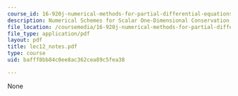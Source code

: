 ```yaml
---
course_id: 16-920j-numerical-methods-for-partial-differential-equations-sma-5212-spring-2003
description: Numerical Schemes for Scalar One-Dimensional Conservation Laws
file_location: /coursemedia/16-920j-numerical-methods-for-partial-differential-equations-sma-5212-spring-2003/bafff8bb84c0ee8ac362cea89c5fea38_lec12_notes.pdf
file_type: application/pdf
layout: pdf
title: lec12_notes.pdf
type: course
uid: bafff8bb84c0ee8ac362cea89c5fea38

---
```

None